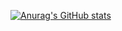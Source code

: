 [![Anurag's GitHub stats](https://github-readme-stats.vercel.app/api?username=timgmbh)](https://github.com/anuraghazra/github-readme-stats)

